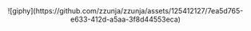 <center>![giphy](https://github.com/zzunja/zzunja/assets/125412127/7ea5d765-e633-412d-a5aa-3f8d44553eca)</center>
